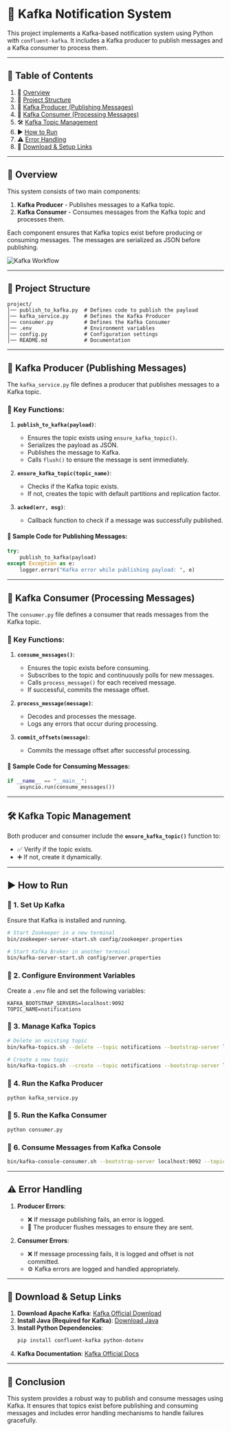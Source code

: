 # 📌 Kafka Notification System

This project implements a Kafka-based notification system using Python with `confluent-kafka`. It includes a Kafka producer to publish messages and a Kafka consumer to process them.

---

## 📜 Table of Contents
1. 📝 [Overview](#-overview)
2. 📂 [Project Structure](#-project-structure)
3. 🚀 [Kafka Producer (Publishing Messages)](#-kafka-producer-publishing-messages)
4. 🎯 [Kafka Consumer (Processing Messages)](#-kafka-consumer-processing-messages)
5. 🛠 [Kafka Topic Management](#-kafka-topic-management)
6. ▶️ [How to Run](#-how-to-run)
7. ⚠️ [Error Handling](#-error-handling)
8. 🔗 [Download & Setup Links](#-download--setup-links)

---

## 📝 Overview
This system consists of two main components:
1. **Kafka Producer** - Publishes messages to a Kafka topic.
2. **Kafka Consumer** - Consumes messages from the Kafka topic and processes them.

Each component ensures that Kafka topics exist before producing or consuming messages. The messages are serialized as JSON before publishing.

![Kafka Workflow](https://upload.wikimedia.org/wikipedia/commons/0/05/Apache_kafka.svg)

---

## 📂 Project Structure
```
project/
│── publish_to_kafka.py  # Defines code to publish the payload
│── kafka_service.py     # Defines the Kafka Producer
│── consumer.py          # Defines the Kafka Consumer
│── .env                 # Environment variables
│── config.py            # Configuration settings
│── README.md            # Documentation
```

---

## 🚀 Kafka Producer (Publishing Messages)
The `kafka_service.py` file defines a producer that publishes messages to a Kafka topic.

### 🔹 Key Functions:
1. **`publish_to_kafka(payload)`**: 
   - Ensures the topic exists using `ensure_kafka_topic()`.
   - Serializes the payload as JSON.
   - Publishes the message to Kafka.
   - Calls `flush()` to ensure the message is sent immediately.

2. **`ensure_kafka_topic(topic_name)`**: 
   - Checks if the Kafka topic exists.
   - If not, creates the topic with default partitions and replication factor.

3. **`acked(err, msg)`**: 
   - Callback function to check if a message was successfully published.

#### 📌 Sample Code for Publishing Messages:
```python
try:
    publish_to_kafka(payload)
except Exception as e:
    logger.error("Kafka error while publishing payload: ", e)
```

---

## 🎯 Kafka Consumer (Processing Messages)
The `consumer.py` file defines a consumer that reads messages from the Kafka topic.

### 🔹 Key Functions:
1. **`consume_messages()`**: 
   - Ensures the topic exists before consuming.
   - Subscribes to the topic and continuously polls for new messages.
   - Calls `process_message()` for each received message.
   - If successful, commits the message offset.

2. **`process_message(message)`**: 
   - Decodes and processes the message.
   - Logs any errors that occur during processing.

3. **`commit_offsets(message)`**: 
   - Commits the message offset after successful processing.

#### 📌 Sample Code for Consuming Messages:
```python
if __name__ == "__main__":
    asyncio.run(consume_messages())
```

---

## 🛠 Kafka Topic Management
Both producer and consumer include the **`ensure_kafka_topic()`** function to:
- ✅ Verify if the topic exists.
- ➕ If not, create it dynamically.

---

## ▶️ How to Run
### 🔧 1. Set Up Kafka
Ensure that Kafka is installed and running.

```sh
# Start Zookeeper in a new terminal
bin/zookeeper-server-start.sh config/zookeeper.properties

# Start Kafka Broker in another terminal
bin/kafka-server-start.sh config/server.properties
```

### 🔧 2. Configure Environment Variables
Create a `.env` file and set the following variables:
```env
KAFKA_BOOTSTRAP_SERVERS=localhost:9092
TOPIC_NAME=notifications
```

### 🔧 3. Manage Kafka Topics
```sh
# Delete an existing topic
bin/kafka-topics.sh --delete --topic notifications --bootstrap-server localhost:9092

# Create a new topic
bin/kafka-topics.sh --create --topic notifications --bootstrap-server localhost:9092 --partitions 1 --replication-factor 1
```

### 🔧 4. Run the Kafka Producer
```sh
python kafka_service.py
```

### 🔧 5. Run the Kafka Consumer
```sh
python consumer.py
```

### 🔧 6. Consume Messages from Kafka Console
```sh
bin/kafka-console-consumer.sh --bootstrap-server localhost:9092 --topic notifications --from-beginning
```

---

## ⚠️ Error Handling
1. **Producer Errors**:
   - ❌ If message publishing fails, an error is logged.
   - 🔄 The producer flushes messages to ensure they are sent.

2. **Consumer Errors**:
   - ❌ If message processing fails, it is logged and offset is not committed.
   - ⚙️ Kafka errors are logged and handled appropriately.

---

## 🔗 Download & Setup Links
1. **Download Apache Kafka**: [Kafka Official Download](https://kafka.apache.org/downloads)
2. **Install Java (Required for Kafka)**: [Download Java](https://www.oracle.com/java/technologies/javase-jdk17-downloads.html)
3. **Install Python Dependencies**:
   ```sh
   pip install confluent-kafka python-dotenv
   ```
4. **Kafka Documentation**: [Kafka Official Docs](https://kafka.apache.org/documentation/)

---

## 🎯 Conclusion
This system provides a robust way to publish and consume messages using Kafka. It ensures that topics exist before publishing and consuming messages and includes error handling mechanisms to handle failures gracefully.

